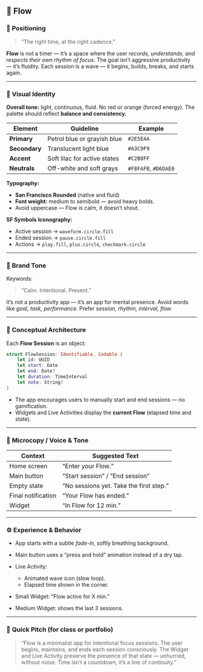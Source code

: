 ## 🌊 **Flow**

### 🧭 **Positioning**

> “The right time, at the right cadence.”

**Flow** is not a timer — it’s a space where the user *records, understands, and respects their own rhythm of focus.*
The goal isn’t aggressive productivity — it’s fluidity.
Each session is a wave — it begins, builds, breaks, and starts again.

---

### 🎨 **Visual Identity**

**Overall tone:** light, continuous, fluid.
No red or orange (forced energy).
The palette should reflect **balance and consistency.**

| Element       | Guideline                    | Example              |
| ------------- | ---------------------------- | -------------------- |
| **Primary**   | Petrol blue or grayish blue  | `#2E5EAA`            |
| **Secondary** | Translucent light blue       | `#A3C9F9`            |
| **Accent**    | Soft lilac for active states | `#C2B8FF`            |
| **Neutrals**  | Off-white and soft grays     | `#F8FAFB`, `#D6DAE0` |

**Typography:**

* **San Francisco Rounded** (native and fluid)
* **Font weight:** medium to semibold — avoid heavy bolds.
* Avoid uppercase — Flow is calm, it doesn’t shout.

**SF Symbols Iconography:**

* Active session → `waveform.circle.fill`
* Ended session → `pause.circle.fill`
* Actions → `play.fill`, `plus.circle`, `checkmark.circle`

---

### 🧠 **Brand Tone**

Keywords:

> “Calm. Intentional. Present.”

It’s not a productivity app — it’s an app for mental presence.
Avoid words like *goal, task, performance.*
Prefer *session, rhythm, interval, flow.*

---

### 🧩 **Conceptual Architecture**

Each **Flow Session** is an object:

```swift
struct FlowSession: Identifiable, Codable {
    let id: UUID
    let start: Date
    let end: Date?
    let duration: TimeInterval
    let note: String?
}
```

* The app encourages users to manually start and end sessions — no gamification.
* Widgets and Live Activities display the **current Flow** (elapsed time and state).

---

### 💬 **Microcopy / Voice & Tone**

| Context            | Suggested Text                          |
| ------------------ | --------------------------------------- |
| Home screen        | “Enter your Flow.”                      |
| Main button        | “Start session” / “End session”         |
| Empty state        | “No sessions yet. Take the first step.” |
| Final notification | “Your Flow has ended.”                  |
| Widget             | “In Flow for 12 min.”                   |

---

### ⚙️ **Experience & Behavior**

* App starts with a subtle *fade-in*, softly breathing background.
* Main button uses a “press and hold” animation instead of a dry tap.
* Live Activity:

  * Animated wave icon (slow loop).
  * Elapsed time shown in the corner.
* Small Widget: “Flow active for X min.”
* Medium Widget: shows the last 3 sessions.

---

### 📱 **Quick Pitch (for class or portfolio)**

> “Flow is a minimalist app for intentional focus sessions.
> The user begins, maintains, and ends each session consciously.
> The Widget and Live Activity preserve the presence of that state — unhurried, without noise.
> Time isn’t a countdown, it’s a line of continuity.”
